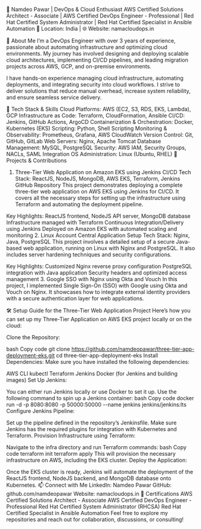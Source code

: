👋 Namdeo Pawar | DevOps & Cloud Enthusiast
AWS Certified Solutions Architect - Associate | AWS Certified DevOps Engineer - Professional | Red Hat Certified System Administrator | Red Hat Certified Specialist in Ansible Automation
📍 Location: India | 🌐 Website: namacloudops.in

🚀 About Me
I’m a DevOps Engineer with over 3 years of experience, passionate about automating infrastructure and optimizing cloud environments. My journey has involved designing and deploying scalable cloud architectures, implementing CI/CD pipelines, and leading migration projects across AWS, GCP, and on-premise environments.

I have hands-on experience managing cloud infrastructure, automating deployments, and integrating security into cloud workflows. I strive to deliver solutions that reduce manual overhead, increase system reliability, and ensure seamless service delivery.

🔧 Tech Stack & Skills
Cloud Platforms: AWS (EC2, S3, RDS, EKS, Lambda), GCP
Infrastructure as Code: Terraform, CloudFormation, Ansible
CI/CD: Jenkins, GitHub Actions, ArgoCD
Containerization & Orchestration: Docker, Kubernetes (EKS)
Scripting: Python, Shell Scripting
Monitoring & Observability: Prometheus, Grafana, AWS CloudWatch
Version Control: Git, GitHub, GitLab
Web Servers: Nginx, Apache Tomcat
Database Management: MySQL, PostgreSQL
Security: AWS IAM, Security Groups, NACLs, SAML Integration
OS Administration: Linux (Ubuntu, RHEL)
💼 Projects & Contributions
1. Three-Tier Web Application on Amazon EKS using Jenkins CI/CD
Tech Stack: ReactJS, NodeJS, MongoDB, AWS EKS, Terraform, Jenkins
GitHub Repository
This project demonstrates deploying a complete three-tier web application on AWS EKS using Jenkins for CI/CD. It covers all the necessary steps for setting up the infrastructure using Terraform and automating the deployment pipeline.

Key Highlights:
ReactJS frontend, NodeJS API server, MongoDB database
Infrastructure managed with Terraform
Continuous Integration/Delivery using Jenkins
Deployed on Amazon EKS with automated scaling and monitoring
2. Linux Account Central Application Setup
Tech Stack: Nginx, Java, PostgreSQL
This project involves a detailed setup of a secure Java-based web application, running on Linux with Nginx and PostgreSQL. It also includes server hardening techniques and security configurations.

Key Highlights:
Customized Nginx reverse proxy configuration
PostgreSQL integration with Java application
Security headers and optimized access management
3. Google SSO with Nginx using Okta and Vouch
In this project, I implemented Single Sign-On (SSO) with Google using Okta and Vouch on Nginx. It showcases how to integrate external identity providers with a secure authentication layer for web applications.

🛠️ Setup Guide for the Three-Tier Web Application Project
Here’s how you can set up my Three-Tier Application on AWS EKS project locally or on the cloud:

Clone the Repository:

bash
Copy code
git clone https://github.com/namdeopawar/three-tier-app-deployment-eks.git
cd three-tier-app-deployment-eks
Install Dependencies: Make sure you have installed the following dependencies:

AWS CLI
kubectl
Terraform
Jenkins
Docker (for Jenkins and building images)
Set Up Jenkins:

You can either run Jenkins locally or use Docker to set it up. Use the following command to spin up a Jenkins container:
bash
Copy code
docker run -d -p 8080:8080 -p 50000:50000 --name jenkins jenkins/jenkins:lts
Configure Jenkins Pipeline:

Set up the pipeline defined in the repository’s Jenkinsfile.
Make sure Jenkins has the required plugins for integration with Kubernetes and Terraform.
Provision Infrastructure using Terraform:

Navigate to the infra directory and run Terraform commands:
bash
Copy code
terraform init
terraform apply
This will provision the necessary infrastructure on AWS, including the EKS cluster.
Deploy the Application:

Once the EKS cluster is ready, Jenkins will automate the deployment of the ReactJS frontend, NodeJS backend, and MongoDB database onto Kubernetes.
📫 Connect with Me
LinkedIn: Namdeo Pawar
GitHub: github.com/namdeopawar
Website: namacloudops.in
📄 Certifications
AWS Certified Solutions Architect - Associate
AWS Certified DevOps Engineer - Professional
Red Hat Certified System Administrator (RHCSA)
Red Hat Certified Specialist in Ansible Automation
Feel free to explore my repositories and reach out for collaboration, discussions, or consulting!
